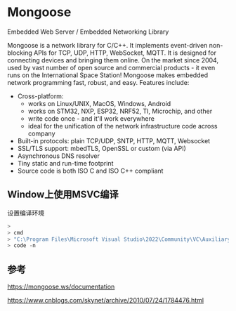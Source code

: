 # Mongoose

Embedded Web Server / Embedded Networking Library

Mongoose is a network library for C/C++. 
It implements event-driven
non-blocking APIs for TCP, UDP, HTTP, WebSocket, MQTT.  It is designed for
connecting devices and bringing them online. On the market since 2004, used by
vast number of open source and commercial products - it even runs on the
International Space Station!  Mongoose makes embedded network programming fast,
robust, and easy. Features include:

- Cross-platform:
  - works on Linux/UNIX, MacOS, Windows, Android
  - works on STM32, NXP, ESP32, NRF52, TI, Microchip, and other
  - write code once - and it'll work everywhere
  - ideal for the unification of the network infrastructure code across company
- Built-in protocols: plain TCP/UDP, SNTP, HTTP, MQTT, Websocket
- SSL/TLS support: mbedTLS, OpenSSL or custom (via API)
- Asynchronous DNS resolver
- Tiny static and run-time footprint
- Source code is both ISO C and ISO C++ compliant



## Window上使用MSVC编译

设置编译环境
```bash
>
> cmd
> "C:\Program Files\Microsoft Visual Studio\2022\Community\VC\Auxiliary\Build\vcvars64.bat"
> code -n
```





## 参考

https://mongoose.ws/documentation

https://www.cnblogs.com/skynet/archive/2010/07/24/1784476.html
